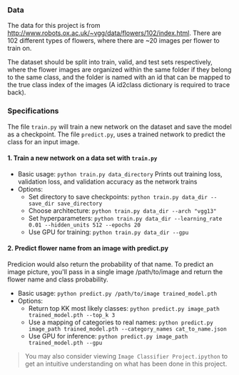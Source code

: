 ### Data

The data for this project is from http://www.robots.ox.ac.uk/~vgg/data/flowers/102/index.html. There are 102 different types of flowers, where there are ~20 images per flower to train on.

The dataset should be split into train, valid, and test sets respectively, where the flower images are organized within the same folder if they belong to the same class, and the folder is named with an id that can be mapped to the true class index of the images (A id2class dictionary is required to trace back).


### Specifications
The file `train.py` will train a new network on the dataset and save the model as a checkpoint. The file `predict.py`, uses a trained network to predict the class for an input image. 

#### 1. Train a new network on a data set with `train.py`

- Basic usage: `python train.py data_directory` Prints out training loss, validation loss, and validation accuracy as the network trains
- Options:
    - Set directory to save checkpoints: `python train.py data_dir --save_dir save_directory`
    - Choose architecture: `python train.py data_dir --arch "vgg13"`
    - Set hyperparameters: `python train.py data_dir --learning_rate 0.01 --hidden_units 512 --epochs 20`
    - Use GPU for training: `python train.py data_dir --gpu`

#### 2. Predict flower name from an image with predict.py
Predicion would also return the probability of that name. To predict an image picture, you'll pass in a single image /path/to/image and return the flower name and class probability.

- Basic usage: `python predict.py /path/to/image trained_model.pth`
- Options:
    - Return top KK most likely classes: `python predict.py image_path trained_model.pth --top_k 3`
    - Use a mapping of categories to real names: `python predict.py image_path trained_model.pth --category_names cat_to_name.json`
    - Use GPU for inference: `python predict.py image_path trained_model.pth --gpu`
    
> You may also consider viewing `Image Classifier Project.ipython` to get an intuitive understanding on what has been done in this project.

